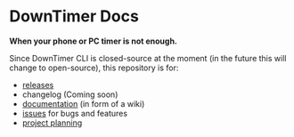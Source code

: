 # DownTimer Docs

**When your phone or PC timer is not enough.**

Since DownTimer CLI is closed-source at the moment (in the future this will change to open-source), this repository is for:

- [releases](https://github.com/govisit/DownTimer-docs/releases)
- changelog (Coming soon)
- [documentation](https://github.com/govisit/DownTimer-docs/wiki) (in form of a wiki)
- [issues](https://github.com/govisit/DownTimer-docs/issues) for bugs and features
- [project planning](https://github.com/govisit/DownTimer-docs/projects)
